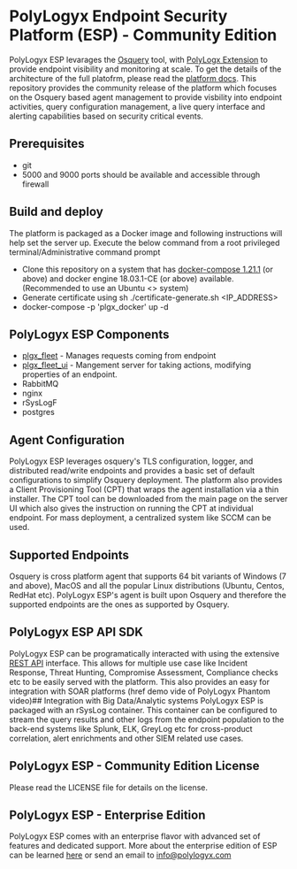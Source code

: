 # PolyLogyx Endpoint Security Platform (ESP) - Community Edition
PolyLogyx ESP levarages the [Osquery](https://osquery.io/) tool, with [PolyLogx Extension](https://github.com/polylogyx/osq-ext-bin) to provide endpoint visibility and monitoring at scale. To get the details of the architecture of the full platofrm, please read the [platform docs](https://github.com/polylogyx/platform-docs). This repository provides the community release of the platform which focuses on the Osquery based agent management to provide visbility into endpoint activities, query configuration management, a live query interface and alerting capabilities based on security critical events.

## Prerequisites
- git
- 5000 and 9000 ports should be available and accessible through firewall

## Build and deploy
The platform is packaged as a Docker image and following instructions will help set the server up.
Execute the below command from a root privileged terminal/Administrative command prompt
- Clone this repository on a system that has [docker-compose 1.21.1](https://docs.docker.com/compose/install/#install-compose) (or above) and docker engine 18.03.1-CE (or above) available. (Recommended to use an Ubuntu <> system)
- Generate certificate using sh ./certificate-generate.sh <IP_ADDRESS>
- docker-compose -p 'plgx_docker' up -d

## PolyLogyx ESP Components
- [plgx_fleet](https://github.com/polylogyx/plgx-esp/src/master/plgx_fleet/README.md) - Manages requests coming from endpoint
- [plgx_fleet_ui](https://github.com/polylogyx/plgx-esp/src/master/plgx_fleet_ui/README.md) - Mangement server for taking actions, modifying properties  of an endpoint.
- RabbitMQ
- nginx
- rSysLogF
- postgres

## Agent Configuration
PolyLogyx ESP leverages osquery's TLS configuration, logger, and distributed read/write endpoints and provides a basic set of default configurations to simplify Osquery deployment. The platform also provides a Client Provisioning Tool (CPT) that wraps the agent installation via a thin installer. The CPT tool can be downloaded from the main page on the server UI which also gives the instruction on running the CPT at individual endpoint. For mass deployment, a centralized system like SCCM can be used.

## Supported Endpoints
Osquery is cross platform agent that supports 64 bit variants of Windows (7 and above), MacOS and all the popular Linux distributions (Ubuntu, Centos, RedHat etc). PolyLogyx ESP's agent is built upon Osquery and therefore the supported endpoints are the ones as supported by Osquery.

## PolyLogyx ESP API SDK
PolyLogyx ESP can be programatically interacted with using the extensive  [REST API](https://github.com/polylogyx/platform-docs/tree/master/13_Rest_API) interface. This allows for multiple use case like Incident Response, Threat Hunting, Compromise Assessment, Compliance checks etc to be easily served with the platform. This also provides an easy for integration with SOAR platforms (href demo vide of PolyLogyx Phantom video)## Integration with Big Data/Analytic systems
PolyLogyx ESP is packaged with an rSysLog container. This container can be configured to stream the query results and other logs from the endpoint population to the back-end systems like Splunk, ELK, GreyLog etc for cross-product correlation, alert enrichments and other SIEM related use cases.

## PolyLogyx ESP - Community Edition License
Please read the LICENSE file for details on the license.

## PolyLogyx ESP - Enterprise Edition
PolyLogyx ESP comes with an enterprise flavor with advanced set of features and dedicated support. More about the enterprise edition of ESP can be learned [here](https://github.com/polylogyx/platform-docs)  or send an email to info@polylogyx.com


